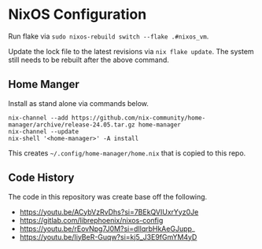 # NixOS Configuration

Run flake via `sudo nixos-rebuild switch --flake .#nixos_vm`.

Update the lock file to the latest revisions via `nix flake update`.
The system still needs to be rebuilt after the above command.

## Home Manger

Install as stand alone via commands below.

```
nix-channel --add https://github.com/nix-community/home-manager/archive/release-24.05.tar.gz home-manager
nix-channel --update
nix-shell '<home-manager>' -A install
```

This creates `~/.config/home-manager/home.nix` that is copied to this repo.

## Code History

The code in this repository was create base off the following.

- https://youtu.be/ACybVzRvDhs?si=7BEkQVIUxrYyz0Je
- https://gitlab.com/librephoenix/nixos-config
- https://youtu.be/rEovNpg7J0M?si=dIlqrbHkAeGJupp_
- https://youtu.be/IiyBeR-Guqw?si=kj5_J3E9fGmYM4yD
